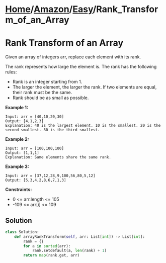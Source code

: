 # [Home](./../..)/[Amazon](./..)/[Easy](./)/Rank_Transform_of_an_Array
<h1>Rank Transform of an Array</h1>

<p>
Given an array of integers arr, replace each element with its rank.
</p>
<p>
The rank represents how large the element is. The rank has the following rules:
</p>

- Rank is an integer starting from 1.
- The larger the element, the larger the rank. If two elements are equal, their rank must be the same.
- Rank should be as small as possible.

<b>Example 1:</b>

    Input: arr = [40,10,20,30]
    Output: [4,1,2,3]
    Explanation: 40 is the largest element. 10 is the smallest. 20 is the second smallest. 30 is the third smallest.

<b>Example 2:</b>

    Input: arr = [100,100,100]
    Output: [1,1,1]
    Explanation: Same elements share the same rank.

<b>Example 3:</b>

    Input: arr = [37,12,28,9,100,56,80,5,12]
    Output: [5,3,4,2,8,6,7,1,3]


<b>Constraints:</b>

- 0 <= arr.length <= 105
- -109 <= arr[i] <= 109

<h2>Solution</h2>

```python
class Solution:
    def arrayRankTransform(self, arr: List[int]) -> List[int]:
        rank = {}
        for a in sorted(arr):
            rank.setdefault(a, len(rank) + 1)
        return map(rank.get, arr)
```

